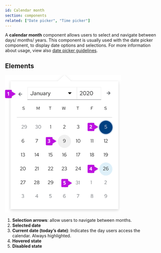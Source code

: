 ```yaml
---
id: Calendar month
section: components
related: ["Date picker", "Time picker"]
---
```


A **calendar month** component allows users to select and navigate between days/ months/ years. This component is usually used with the date picker component, to display date options and selections. For more information about usage, view also [date picker guidelines](/components/date-picker/design-guidelines).

## Elements

<img src="./img/Calendar.png" alt="Calendar month elements" width="382"/>

1. **Selection arrows**: allow users to navigate between months.
2. **Selected date**
3. **Current date (today’s date)**: Indicates the day users access the calendar. Always highlighted.
4. **Hovered state**
5. **Disabled state**
